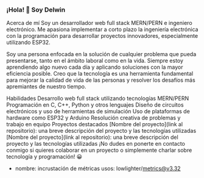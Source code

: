 ### ¡Hola! 👋 Soy Delwin

Acerca de mí
Soy un desarrollador web full stack MERN/PERN e ingeniero electrónico. Me apasiona implementar a corto plazo la ingeniería electrónica con la programación para desarrollar proyectos innovadores, especialmente utilizando ESP32.



Soy una persona enfocada en la solución de cualquier problema que pueda presentarse, tanto en el ámbito laboral como en la vida. Siempre estoy aprendiendo algo nuevo cada día y aplicando soluciones con la mayor eficiencia posible. Creo que la tecnología es una herramienta fundamental para mejorar la calidad de vida de las personas y resolver los desafíos más apremiantes de nuestro tiempo.

Habilidades
Desarrollo web full stack utilizando tecnologías MERN/PERN
Programación en C, C++, Python y otros lenguajes
Diseño de circuitos electrónicos y uso de herramientas de simulación
Uso de plataformas de hardware como ESP32 y Arduino
Resolución creativa de problemas y trabajo en equipo
Proyectos destacados
[Nombre del proyecto](link al repositorio): una breve descripción del proyecto y las tecnologías utilizadas
[Nombre del proyecto](link al repositorio): una breve descripción del proyecto y las tecnologías utilizadas
¡No dudes en ponerte en contacto conmigo si quieres colaborar en un proyecto o simplemente charlar sobre tecnología y programación! 😀



<!--
**Delwin183/delwin183** is a ✨ _special_ ✨ repository because its `README.md` (this file) appears on your GitHub profile.

Here are some ideas to get you started:

- 🔭 I’m currently working on ...
- 🌱 I’m currently learning ...
- 👯 I’m looking to collaborate on ...
- 🤔 I’m looking for help with ...
- 💬 Ask me about ...
- 📫 How to reach me: ...
- 😄 Pronouns: ...
- ⚡ Fun fact: ...
-->
- nombre: incrustación de métricas
  usos: lowlighter/metrics@v3.32
